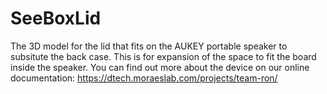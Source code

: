 # SeeBoxLid

The 3D model for the lid that fits on the AUKEY portable speaker to subsitute the back case. This is for expansion of the space to fit the board inside the speaker.
You can find out more about the device on our online documentation: https://dtech.moraeslab.com/projects/team-ron/
